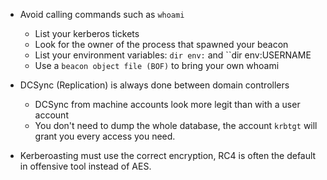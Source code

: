 - Avoid calling commands such as `whoami`
    - List your kerberos tickets
    - Look for the owner of the process that spawned your beacon
    - List your environment variables: ``dir env:`` and ``dir env:USERNAME
    - Use a ``beacon object file (BOF)`` to bring your own whoami
    
- DCSync (Replication) is always done between domain controllers
    - DCSync from machine accounts look more legit than with a user account
    - You don't need to dump the whole database, the account ``krbtgt`` will grant you every access you need.
- Kerberoasting must use the correct encryption, RC4 is often the default in offensive tool instead of AES.